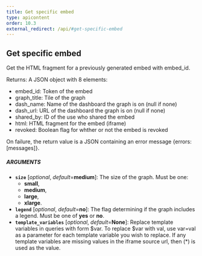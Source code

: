 ```yaml
---
title: Get specific embed
type: apicontent
order: 10.3
external_redirect: /api/#get-specific-embed
---
```


## Get specific embed

Get the HTML fragment for a previously generated embed with embed_id.

Returns: A JSON object with 8 elements:

*   embed_id: Token of the embed
*   graph_title: Tile of the graph
*   dash_name: Name of the dashboard the graph is on (null if none)
*   dash_url: URL of the dashboard the graph is on (null if none)
*   shared_by: ID of the use who shared the embed
*   html: HTML fragment for the embed (iframe)
*   revoked: Boolean flag for whther or not the embed is revoked

On failure, the return value is a JSON containing an error message {errors: [messages]}.

##### ARGUMENTS

*   **`size`** [*optional*, *default*=**medium**]:
    The size of the graph. Must be one:
    *   **small**,
    *   **medium**,
    *   **large**,
    *   **xlarge**.
*   **`legend`** [*optional*, *default*=**no**]:
    The flag determining if the graph includes a legend. Must be one of **yes** or **no**.
*   **`template_variables`** [*optional*, *default*=**None**]:
    Replace template variables in queries with form $var. To replace $var with val, use var=val as a parameter for each template variable you wish to replace. If any template variables are missing values in the iframe source url, then (\*) is used as the value.
